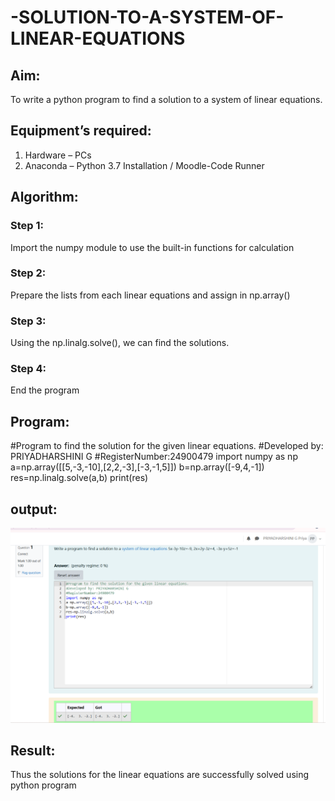# -SOLUTION-TO-A-SYSTEM-OF-LINEAR-EQUATIONS
## Aim:
To write a python program to find a solution to a system of linear equations.
## Equipment’s required:
1. 	Hardware – PCs
2. 	Anaconda – Python 3.7 Installation / Moodle-Code Runner
## Algorithm:
### Step 1: 
Import the numpy module to use the built-in functions for calculation
### Step 2: 
Prepare the lists from each linear equations and assign in np.array()
### Step 3: 
Using the np.linalg.solve(), we can find the solutions.
### Step 4: 
End the program
## Program:
#Program to find the solution for the given linear equations.
#Developed by: PRIYADHARSHINI G
#RegisterNumber:24900479
   import numpy as np
   a=np.array([[5,-3,-10],[2,2,-3],[-3,-1,5]])
   b=np.array([-9,4,-1])
   res=np.linalg.solve(a,b)
   print(res)
## output:
![Result pic](image.png)
## Result: 
Thus the solutions for the linear equations are successfully solved using python program